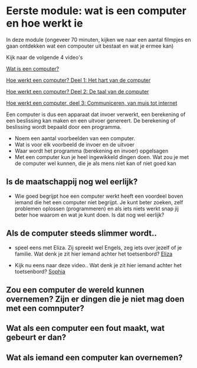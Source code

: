 # Eerste module: wat is een computer en hoe werkt ie

In deze module (ongeveer 70 minuten, kijken we naar een aantal filmpjes en gaan ontdekken wat een compouter uit bestaat en wat je ermee kan) 

Kijk naar de volgende 4 video's

[Wat is een computer?](https://www.youtube.com/watch?v=5q2dtuAo1yk "youtube filmpje van  Shiro Van Holderbeke")

[Hoe werkt een computer? Deel 1: Het hart van de computer](https://www.youtube.com/watch?v=h4DMGxCnb9c "Hoe werkt een computer? Deel 1: Het hart van de computer, een film van NEMO Kennislink")

[Hoe werkt een computer? Deel 2: De taal van de computer](https://www.youtube.com/watch?v=mmqxdbbBI9o "Hoe werkt een computer? Deel 2: de taal van de computer , een film van NEMO Kennislink" )

[Hoe werkt een computer, deel 3: Communiceren, van muis tot internet](https://www.youtube.com/watch?v=aztP3z1NhPM "Hoe werkt een computer, deel 3: Communiceren, van muis tot internet, een film van NEMO Kennislink")

Een computer is dus een apparaat dat invoer verwerkt, een berekening of een beslissing kan maken en een uitvoer genereert. De berekening of beslissing wordt bepaald door een programma. 
- Noem een aantal voorbeelden van een computer.
- Wat is voor elk voorbeeld de invoer en de uitvoer
- Waar wordt het programma (berekening en invoer) opgelsagen
- Met een computer kun je heel ingewikkeld dingen doen. Wat zou je met de computer wel kunnen, die je als mens niet kan of niet goed kan



## Is de maatschappij nog wel eerlijk?
- Wie goed begrijpt hoe een computer werkt heeft een voordeel boven iemand die het een computer niet begrijpt. Je kunt beter zoeken, zelf problemen oplossen (programmeren) en als iets niets werkt snap jij beter hoe waarom en wat je kunt doen. Is dat nog wel eerlijk? 

## Als de computer steeds slimmer wordt..
- speel eens met Eliza. Zij spreekt wel Engels, zeg iets over jezelf of je familie. Wat denk je zit hier iemand achter het toetsenbord?
[Eliza](http://psych.fullerton.edu/mbirnbaum/psych101/eliza.htm "Eliza, is het echt een mens of is het een computer programma")

- Kijk nu eens naar deze video.. Wat denk je zit hier iemand achter het toetsenbord?
[Sophia](https://www.youtube.com/watch?v=Sq36J9pNaEo "een robot die als burger is ingeschreven")

## Zou een computer de wereld kunnen overnemen? Zijn er dingen die je niet mag doen met een comnputer?

## Wat als een computer een fout maakt, wat gebeurt er dan?

## Wat als iemand een computer kan overnemen?


